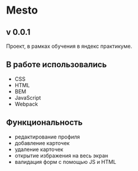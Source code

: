 # Mesto  
## v 0.0.1  
Проект, в рамках обучения в яндекс практикуме.  
  
## В работе использовались

- CSS
- HTML
- BEM
- JavaScript
- Webpack  
  
## Функциональность  
  
- редактирование профиля  
- добавление карточек  
- удаление карточек  
- открытие избражения на весь экран  
- валидация форм с помощью JS и HTML  
